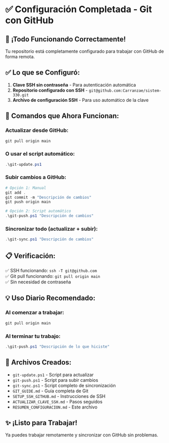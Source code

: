 # ✅ Configuración Completada - Git con GitHub

## 🎉 ¡Todo Funcionando Correctamente!

Tu repositorio está completamente configurado para trabajar con GitHub de forma remota.

## ✅ Lo que se Configuró:

1. **Clave SSH sin contraseña** - Para autenticación automática
2. **Repositorio configurado con SSH** - `git@github.com:Carranzae/sistem-330.git`
3. **Archivo de configuración SSH** - Para uso automático de la clave

## 🚀 Comandos que Ahora Funcionan:

### Actualizar desde GitHub:
```powershell
git pull origin main
```

### O usar el script automático:
```powershell
.\git-update.ps1
```

### Subir cambios a GitHub:
```powershell
# Opción 1: Manual
git add .
git commit -m "Descripción de cambios"
git push origin main

# Opción 2: Script automático
.\git-push.ps1 "Descripción de cambios"
```

### Sincronizar todo (actualizar + subir):
```powershell
.\git-sync.ps1 "Descripción de cambios"
```

## 📋 Verificación:

✅ SSH funcionando: `ssh -T git@github.com`  
✅ Git pull funcionando: `git pull origin main`  
✅ Sin necesidad de contraseña

## 💡 Uso Diario Recomendado:

### Al comenzar a trabajar:
```powershell
git pull origin main
```

### Al terminar tu trabajo:
```powershell
.\git-push.ps1 "Descripción de lo que hiciste"
```

## 📝 Archivos Creados:

- `git-update.ps1` - Script para actualizar
- `git-push.ps1` - Script para subir cambios
- `git-sync.ps1` - Script completo de sincronización
- `GIT_GUIDE.md` - Guía completa de Git
- `SETUP_SSH_GITHUB.md` - Instrucciones de SSH
- `ACTUALIZAR_CLAVE_SSH.md` - Pasos seguidos
- `RESUMEN_CONFIGURACION.md` - Este archivo

## ✨ ¡Listo para Trabajar!

Ya puedes trabajar remotamente y sincronizar con GitHub sin problemas.


